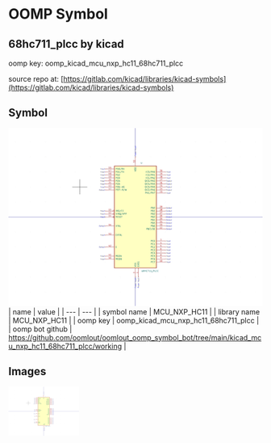 # OOMP Symbol  
## 68hc711_plcc  by kicad  
  
oomp key: oomp_kicad_mcu_nxp_hc11_68hc711_plcc  
  
source repo at: [https://gitlab.com/kicad/libraries/kicad-symbols](https://gitlab.com/kicad/libraries/kicad-symbols)  
## Symbol  
  
[![working.png](working_600.png)](working.png)  
| name | value | 
| --- | --- | 
| symbol name | MCU_NXP_HC11 | 
| library name | MCU_NXP_HC11 | 
| oomp key | oomp_kicad_mcu_nxp_hc11_68hc711_plcc | 
| oomp bot github | https://github.com/oomlout/oomlout_oomp_symbol_bot/tree/main/kicad_mcu_nxp_hc11_68hc711_plcc/working | 
## Images  
  
[![working.png](working_140.png)](working.png)  

